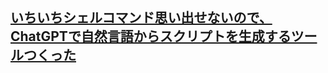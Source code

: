 ## [いちいちシェルコマンド思い出せないので、ChatGPTで自然言語からスクリプトを生成するツールつくった](https://qiita.com/hirokidaichi/items/6d568d5ddcb02a91edf4?utm_source=Qiita%E3%83%8B%E3%83%A5%E3%83%BC%E3%82%B9&utm_campaign=b551579424-Qiita_newsletter_556_03_08_2023&utm_medium=email&utm_term=0_e44feaa081-b551579424-33166269)
